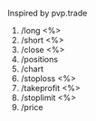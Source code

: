 Inspired by pvp.trade

1. /long <ticker> <leverage> <%>
2. /short <ticker> <leverage> <%>
3. /close <ticker> <%>
4. /positions 
5. /chart <ticker> <timeframe>
6. /stoploss <ticker> <%>
7. /takeprofit <ticker> <%>
8. /stoplimit <ticker> <%>
9. /price <ticker>
